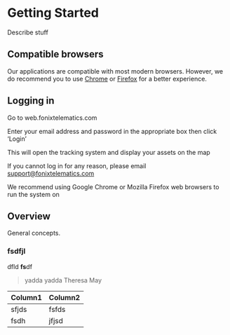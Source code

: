 # Getting Started
Describe stuff

## Compatible browsers
Our applications are compatible with most modern browsers. However, we do recommend you to use [Chrome](https://www.google.com/chrome/) or [Firefox](https://www.mozilla.org/firefox/) for a better experience.

## Logging in

Go to web.fonixtelematics.com

Enter your email address and password in the appropriate box then click ‘Login’

This will open the tracking system and display your assets on the map

If you cannot log in for any reason, please email [support@fonixtelematics.com](mailto:support@fonixtelematics.com)

We recommend using Google Chrome or Mozilla Firefox web browsers to run the system on

## Overview
General concepts.

### fsdfjl

dfld **fs**df

> yadda yadda Theresa May

| Column1 | Column2  |
|--|--|
| sfjds |fsfds  |
|fsdh |jfjsd|


<!--stackedit_data:
eyJoaXN0b3J5IjpbLTMxMzkzMjc4LC03MDQxMzIyNTZdfQ==
-->